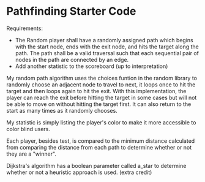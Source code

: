 # Pathfinding Starter Code
Requirements:
- The Random player shall have a randomly assigned path which begins with the start node, ends with the exit node, and hits the target along the path. The path shall be a valid traversal such that each sequential pair of nodes in the path are connected by an edge.
- Add another statistic to the scoreboard (up to interpretation)

My random path algorithm uses the choices funtion in the random library to randomly choose an adjacent node to travel to next, it loops once to hit the target and then loops again to hit the exit. With this implementation, the player can reach the exit before hitting the target in some cases but will not be able to move on without hitting the target first. It can also return to the start as many times as it randomly chooses.

My statistic is simply listing the player's color to make it more accessible to color blind users.

Each player, besides test, is compared to the minimum distance calculated from comparing the distance from each path to determine whether or not they are a "winner".

Dijkstra's algorithm has a boolean parameter called a_star to determine whether or not a heuristic approach is used. (extra credit)
